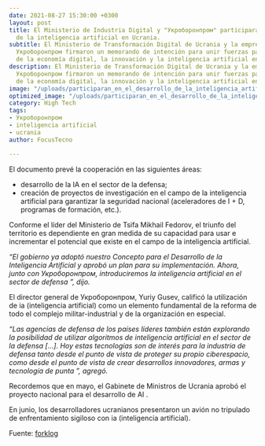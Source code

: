 ```yaml
---
date: 2021-08-27 15:30:00 +0300
layout: post
title: El Ministerio de Industria Digital y "Укроборонпром" participarán en el desarrollo
  de la inteligencia artificial en Ucrania.
subtitle: El Ministerio de Transformación Digital de Ucrania y la empresa estatal
  Укроборонпром firmaron un memorando de intención para unir fuerzas para el desarrollo
  de la economía digital, la innovación y la inteligencia artificial en Ucrania.
description: El Ministerio de Transformación Digital de Ucrania y la empresa estatal
  Укроборонпром firmaron un memorando de intención para unir fuerzas para el desarrollo
  de la economía digital, la innovación y la inteligencia artificial en Ucrania.
image: "/uploads/participaran_en_el_desarrollo_de_la_inteligencia_artificial_en_ucrania_pudtfz.jpg"
optimized_image: "/uploads/participaran_en_el_desarrollo_de_la_inteligencia_artificial_en_ucrania_pudtfz-1.jpg"
category: High Tech
tags:
- Укроборонпром
- inteligencia artificial
- ucrania
author: FocusTecno

---
```

El documento prevé la cooperación en las siguientes áreas:

* desarrollo de la IA en el sector de la defensa;
* creación de proyectos de investigación en el campo de la inteligencia artificial para garantizar la seguridad nacional (aceleradores de I + D, programas de formación, etc.).

Conforme el líder del Ministerio de Tsifa Mikhail Fedorov, el triunfo del territorio es dependiente en gran medida de su capacidad para usar e incrementar el potencial que existe en el campo de la inteligencia artificial.

_“El gobierno ya adoptó nuestro Concepto para el Desarrollo de la Inteligencia Artificial y aprobó un plan para su implementación. Ahora, junto con Укроборонпром, introduciremos la inteligencia artificial en el sector de defensa ”, dijo._

El director general de Укроборонпром, Yuriy Gusev, calificó la utilización de ia (inteligencia artificial) como un elemento fundamental de la reforma de todo el complejo militar-industrial y de la organización en especial.

_“Las agencias de defensa de los países líderes también están explorando la posibilidad de utilizar algoritmos de inteligencia artificial en el sector de la defensa \[...\]. Hoy estas tecnologías son de interés para la industria de defensa tanto desde el punto de vista de proteger su propio ciberespacio, como desde el punto de vista de crear desarrollos innovadores, armas y tecnología de punta ”, agregó._

Recordemos que en mayo, el Gabinete de Ministros de Ucrania aprobó el proyecto nacional para el desarrollo de AI .

En junio, los desarrolladores ucranianos presentaron un avión no tripulado de enfrentamiento sigiloso con ia (inteligencia artificial).

Fuente: [forklog](https://forklog.com/ "https://forklog.com/") 